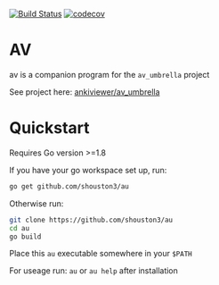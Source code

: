 [![Build Status](https://travis-ci.org/shouston3/au.svg?branch=master)](https://travis-ci.org/shouston3/au)
[![codecov](https://codecov.io/gh/shouston3/au/branch/master/graph/badge.svg)](https://codecov.io/gh/shouston3/au)

# AV

av is a companion program for the `av_umbrella` project

See project here: [ankiviewer/av_umbrella](https://github.com/ankiviewer/av_umbrella)

# Quickstart

Requires Go version >=1.8

If you have your go workspace set up, run:

```bash
go get github.com/shouston3/au
```

Otherwise run:

```bash
git clone https://github.com/shouston3/au
cd au
go build
```

Place this `au` executable somewhere in your `$PATH`

For useage run: `au` or `au help` after installation
